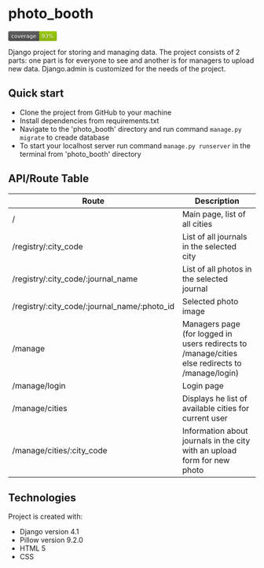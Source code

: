 # photo_booth

<?xml version="1.0" encoding="UTF-8"?>
<svg xmlns="http://www.w3.org/2000/svg" width="99" height="20">
    <linearGradient id="b" x2="0" y2="100%">
        <stop offset="0" stop-color="#bbb" stop-opacity=".1"/>
        <stop offset="1" stop-opacity=".1"/>
    </linearGradient>
    <mask id="a">
        <rect width="99" height="20" rx="3" fill="#fff"/>
    </mask>
    <g mask="url(#a)">
        <path fill="#555" d="M0 0h63v20H0z"/>
        <path fill="#97CA00" d="M63 0h36v20H63z"/>
        <path fill="url(#b)" d="M0 0h99v20H0z"/>
    </g>
    <g fill="#fff" text-anchor="middle" font-family="DejaVu Sans,Verdana,Geneva,sans-serif" font-size="11">
        <text x="31.5" y="15" fill="#010101" fill-opacity=".3">coverage</text>
        <text x="31.5" y="14">coverage</text>
        <text x="80" y="15" fill="#010101" fill-opacity=".3">93%</text>
        <text x="80" y="14">93%</text>
    </g>
</svg>

Django project for storing and managing data.
The project consists of 2 parts: one part is for everyone to see and another is for managers to upload new data. Django.admin is customized for the needs of the project.

## Quick start
- Clone the project from GitHub to your machine
- Install dependencies from requirements.txt
- Navigate to the 'photo_booth' directory and run command `manage.py migrate` to creade database
- To start your localhost server run command `manage.py runserver` in the terminal from 'photo_booth' directory

## API/Route Table
| Route                                        | Description                                                                                     |
|----------------------------------------------|-------------------------------------------------------------------------------------------------|
| /                                            | Main page, list of all cities                                                                   |
| /registry/:city_code                         | List of all journals in the selected city                                                       |
| /registry/:city_code/:journal_name           | List of all photos in the selected journal                                                      |
| /registry/:city_code/:journal_name/:photo_id | Selected photo image                                                                            |
| /manage                                      | Managers page (for logged in users redirects to /manage/cities else redirects to /manage/login) |
| /manage/login                                | Login page                                                                                      |
| /manage/cities                               | Displays he list of available cities for current user                                           |
| /manage/cities/:city_code                    | Information about journals in the city with an upload form for new photo                        |

## Technologies
Project is created with:
- Django version 4.1
- Pillow version 9.2.0
- HTML 5
- CSS